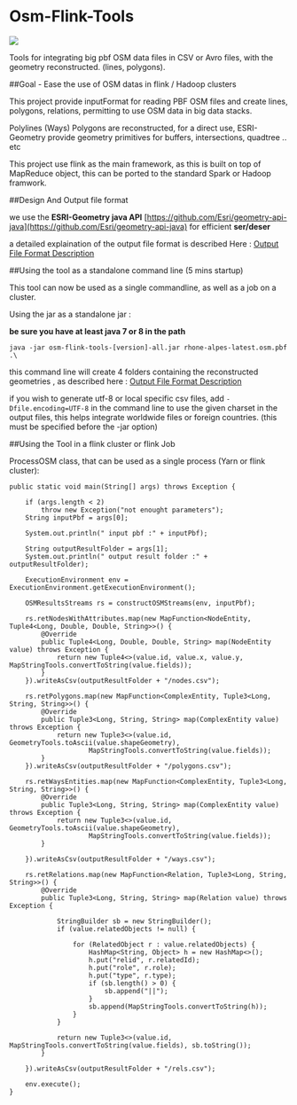 # Osm-Flink-Tools

![](https://travis-ci.org/frett27/osm-flink-tools.svg?branch=master)

Tools for integrating big pbf OSM data files in CSV or Avro files, with the geometry reconstructed. (lines, polygons).


##Goal - Ease the use of OSM datas in flink / Hadoop clusters

This project provide inputFormat for reading PBF OSM files and create lines, polygons, relations, permitting to use OSM data in big data stacks.

Polylines (Ways) Polygons are reconstructed, for a direct use, ESRI-Geometry provide geometry primitives for buffers, intersections, quadtree .. etc

This project use flink as the main framework, as this is built on top of MapReduce object, this can be ported to the standard Spark or Hadoop framwork.

##Design And Output file format


we use the **ESRI-Geometry java API** [https://github.com/Esri/geometry-api-java](https://github.com/Esri/geometry-api-java) for efficient **ser/deser** 


a detailed explaination of the output file format is described Here : [Output File Format Description](doc/exported_file_format.md)



##Using the tool as a standalone command line (5 mins startup)

This tool can now be used as a single commandline, as well as a job on a cluster.

Using the jar as a standalone jar :

__be sure you have at least java 7 or 8 in the path__

	java -jar osm-flink-tools-[version]-all.jar rhone-alpes-latest.osm.pbf .\
	

this command line will create 4 folders containing the reconstructed geometries , as described here : [Output File Format Description](doc/exported_file_format.md)

if you wish to generate utf-8 or local specific csv files, add `-Dfile.encoding=UTF-8` in the command line to use the given charset in the output files, this helps integrate worldwide files or foreign countries. (this must be specified before the -jar option)


##Using the Tool in a flink cluster or flink Job


ProcessOSM class, that can be used as a single process (Yarn or flink cluster):



	public static void main(String[] args) throws Exception {

		if (args.length < 2)
			throw new Exception("not enought parameters");
		String inputPbf = args[0];

		System.out.println(" input pbf :" + inputPbf);

		String outputResultFolder = args[1];
		System.out.println(" output result folder :" + outputResultFolder);

		ExecutionEnvironment env = ExecutionEnvironment.getExecutionEnvironment();

		OSMResultsStreams rs = constructOSMStreams(env, inputPbf);

		rs.retNodesWithAttributes.map(new MapFunction<NodeEntity, Tuple4<Long, Double, Double, String>>() {
			@Override
			public Tuple4<Long, Double, Double, String> map(NodeEntity value) throws Exception {
				return new Tuple4<>(value.id, value.x, value.y, MapStringTools.convertToString(value.fields));
			}
		}).writeAsCsv(outputResultFolder + "/nodes.csv");

		rs.retPolygons.map(new MapFunction<ComplexEntity, Tuple3<Long, String, String>>() {
			@Override
			public Tuple3<Long, String, String> map(ComplexEntity value) throws Exception {
				return new Tuple3<>(value.id, GeometryTools.toAscii(value.shapeGeometry),
						MapStringTools.convertToString(value.fields));
			}
		}).writeAsCsv(outputResultFolder + "/polygons.csv");

		rs.retWaysEntities.map(new MapFunction<ComplexEntity, Tuple3<Long, String, String>>() {
			@Override
			public Tuple3<Long, String, String> map(ComplexEntity value) throws Exception {
				return new Tuple3<>(value.id, GeometryTools.toAscii(value.shapeGeometry),
						MapStringTools.convertToString(value.fields));
			}

		}).writeAsCsv(outputResultFolder + "/ways.csv");

		rs.retRelations.map(new MapFunction<Relation, Tuple3<Long, String, String>>() {
			@Override
			public Tuple3<Long, String, String> map(Relation value) throws Exception {

				StringBuilder sb = new StringBuilder();
				if (value.relatedObjects != null) {

					for (RelatedObject r : value.relatedObjects) {
						HashMap<String, Object> h = new HashMap<>();
						h.put("relid", r.relatedId);
						h.put("role", r.role);
						h.put("type", r.type);
						if (sb.length() > 0) {
							sb.append("||");
						}
						sb.append(MapStringTools.convertToString(h));
					}
				}

				return new Tuple3<>(value.id, MapStringTools.convertToString(value.fields), sb.toString());
			}

		}).writeAsCsv(outputResultFolder + "/rels.csv");

		env.execute();
	}


